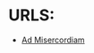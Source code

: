 # URLS: 
 - [Ad Misercordiam](https://docs.google.com/presentation/d/1Fkc4RadmtRo9me5S4B7WMxrnCd5CwbjCmwICzhGTqjE/edit?usp=sharing)
